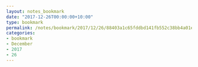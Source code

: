 ```yaml
---
layout: notes_bookmark
date: "2017-12-26T00:00:00+10:00"
type: bookmark
permalink: /notes/bookmark/2017/12/26/88403a1c65fddbd141fb552c38bb4a01e5f2be95.html
categories:
- bookmark
- December
- 2017
- 26
---
```


